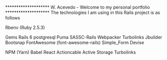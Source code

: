 ******************** W. Acevedo - Welcome to my personal portfolio ********************
The technologies I am using in this Rails project is as follows

Rbenv (Ruby 2.5.3)

  Gems
    Rails 6
    postgresql
    Puma
    SASSC-Rails
    Webpacker
    Turbolinks
    Jbuilder
    Bootsnap
    FontAwesome (font-awesome-rails)
    Simple_Form
    Devise

  NPM (Yarn)
    Babel
    React
    Actioncable
    Active Storage
    Turbolinks
